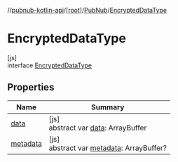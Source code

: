 //[pubnub-kotlin-api](../../../../index.md)/[[root]](../../index.md)/[PubNub](../index.md)/[EncryptedDataType](index.md)

# EncryptedDataType

[js]\
interface [EncryptedDataType](index.md)

## Properties

| Name | Summary |
|---|---|
| [data](data.md) | [js]<br>abstract var [data](data.md): ArrayBuffer |
| [metadata](metadata.md) | [js]<br>abstract var [metadata](metadata.md): ArrayBuffer? |
